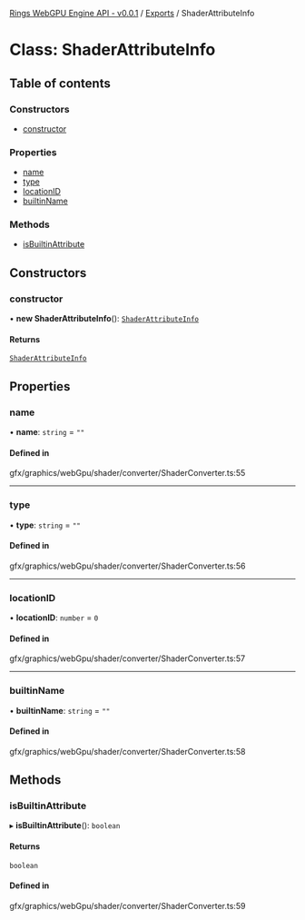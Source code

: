 [Rings WebGPU Engine API - v0.0.1](../README.md) / [Exports](../modules.md) / ShaderAttributeInfo

# Class: ShaderAttributeInfo

## Table of contents

### Constructors

- [constructor](ShaderAttributeInfo.md#constructor)

### Properties

- [name](ShaderAttributeInfo.md#name)
- [type](ShaderAttributeInfo.md#type)
- [locationID](ShaderAttributeInfo.md#locationid)
- [builtinName](ShaderAttributeInfo.md#builtinname)

### Methods

- [isBuiltinAttribute](ShaderAttributeInfo.md#isbuiltinattribute)

## Constructors

### constructor

• **new ShaderAttributeInfo**(): [`ShaderAttributeInfo`](ShaderAttributeInfo.md)

#### Returns

[`ShaderAttributeInfo`](ShaderAttributeInfo.md)

## Properties

### name

• **name**: `string` = `""`

#### Defined in

gfx/graphics/webGpu/shader/converter/ShaderConverter.ts:55

___

### type

• **type**: `string` = `""`

#### Defined in

gfx/graphics/webGpu/shader/converter/ShaderConverter.ts:56

___

### locationID

• **locationID**: `number` = `0`

#### Defined in

gfx/graphics/webGpu/shader/converter/ShaderConverter.ts:57

___

### builtinName

• **builtinName**: `string` = `""`

#### Defined in

gfx/graphics/webGpu/shader/converter/ShaderConverter.ts:58

## Methods

### isBuiltinAttribute

▸ **isBuiltinAttribute**(): `boolean`

#### Returns

`boolean`

#### Defined in

gfx/graphics/webGpu/shader/converter/ShaderConverter.ts:59
